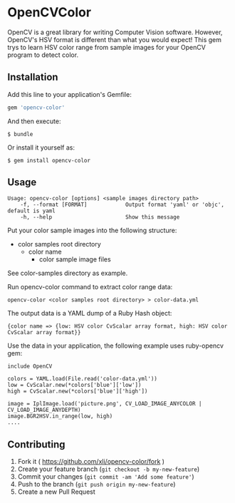 # OpenCVColor

OpenCV is a great library for writing Computer Vision software. However, OpenCV's HSV format is different than what you would expect! This gem trys to learn HSV color range from sample images for your OpenCV program to detect color.

## Installation

Add this line to your application's Gemfile:

```ruby
gem 'opencv-color'
```

And then execute:

    $ bundle

Or install it yourself as:

    $ gem install opencv-color

## Usage

    Usage: opencv-color [options] <sample images directory path>
        -f, --format [FORMAT]            Output format 'yaml' or 'objc', default is yaml
        -h, --help                       Show this message

Put your color sample images into the following structure:

* color samples root directory
  * color name
    * color sample image files

See color-samples directory as example.

Run opencv-color command to extract color range data:

    opencv-color <color samples root directory> > color-data.yml

The output data is a YAML dump of a Ruby Hash object:

    {color name => {low: HSV color CvScalar array format, high: HSV color CvScalar array format}}

Use the data in your application, the following example uses ruby-opencv gem:

    include OpenCV

    colors = YAML.load(File.read('color-data.yml'))
    low = CvScalar.new(*colors['blue']['low'])
    high = CvScalar.new(*colors['blue']['high'])

    image = IplImage.load('picture.png', CV_LOAD_IMAGE_ANYCOLOR | CV_LOAD_IMAGE_ANYDEPTH)
    image.BGR2HSV.in_range(low, high)
    ....

## Contributing

1. Fork it ( https://github.com/xli/opencv-color/fork )
2. Create your feature branch (`git checkout -b my-new-feature`)
3. Commit your changes (`git commit -am 'Add some feature'`)
4. Push to the branch (`git push origin my-new-feature`)
5. Create a new Pull Request
